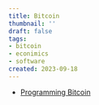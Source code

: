 ```yaml
---
title: Bitcoin
thumbnail: ''
draft: false
tags:
- bitcoin
- econimics
- software
created: 2023-09-18
---
```


* [Programming Bitcoin](Programming%20Bitcoin.md)

